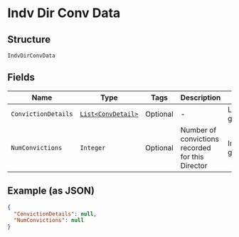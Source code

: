 
# Indv Dir Conv Data

## Structure

`IndvDirConvData`

## Fields

| Name | Type | Tags | Description | Getter | Setter |
|  --- | --- | --- | --- | --- | --- |
| `ConvictionDetails` | [`List<ConvDetail>`](../../doc/models/conv-detail.md) | Optional | - | List<ConvDetail> getConvictionDetails() | setConvictionDetails(List<ConvDetail> convictionDetails) |
| `NumConvictions` | `Integer` | Optional | Number of convictions recorded for this Director | Integer getNumConvictions() | setNumConvictions(Integer numConvictions) |

## Example (as JSON)

```json
{
  "ConvictionDetails": null,
  "NumConvictions": null
}
```

